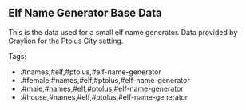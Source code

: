 ## Elf Name Generator Base Data

This is the data used for a small elf name generator. Data provided by Graylion for the Ptolus City setting.

Tags: 
- .#names,#elf,#ptolus,#elf-name-generator
- .#female,#names,#elf,#ptolus,#elf-name-generator
- .#male,#names,#elf,#ptolus,#elf-name-generator
- .#house,#names,#elf,#ptolus,#elf-name-generator